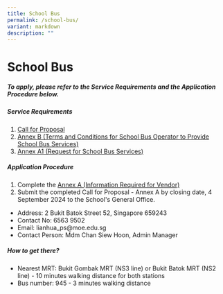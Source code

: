 ```yaml
---
title: School Bus
permalink: /school-bus/
variant: markdown
description: ""
---
```

<h1>School Bus</h1>

<h5>To apply, please refer to the Service Requirements and the Application Procedure below.</h5>

<h5><strong>Service Requirements</strong></h5>
<ol>
  <li><a href="/files/School%20Bus/1__Call_for_Proposals__For_Single_Bus_Service__Lianhua_Pri_final.pdf" target="_blank">Call for Proposal</a></li>
  <li><a href="/files/School%20Bus/3__Annex_B___T_C_for_School_Bus_Operator_to_Provide_School_Bus_Services__For_Single_Bus_Service__final.pdf" target="_blank">Annex B (Terms and Conditions for School Bus Operator to Provide School Bus Services)</a></li>
	<li><a href="/files/School%20Bus/4__Annex_A1___Request_for_School_Bus_Service_and_T_C_Governing_the_Requests_for_Services___For_Single_Bus_Service_.pdf" target="_blank">Annex A1 (Request for School Bus Services)</a></li>
</ol>  

<h5><strong>Application Procedure</strong></h5>
<ol>
  <li>Complete the <a href="/files/School%20Bus/2__Annex_A___Information_from_Vendor__For_Single_Bus_Service__final.pdf" target="_blank">Annex A (Information Required for Vendor)</a></li>
  <li>Submit the completed Call for Proposal - Annex A by closing date, 4 September 2024 to the School's General Office.</li>
</ol>  

<ul>
  <li>Address: 2 Bukit Batok Street 52, Singapore 659243</li>
  <li>Contact No: 6563 9502</li>
  <li>Email: lianhua_ps@moe.edu.sg</li>
	<li>Contact Person: Mdm Chan Siew Hoon, Admin Manager</li>
</ul>

<h5><strong>How to get there?</strong></h5>
<ul>
  <li>Nearest MRT: Bukit Gombak MRT (NS3 line) or Bukit Batok MRT (NS2 line) - 10 minutes walking distance for both stations</li>
  <li>Bus number: 945 - 3 minutes walking distance</li>
</ul>